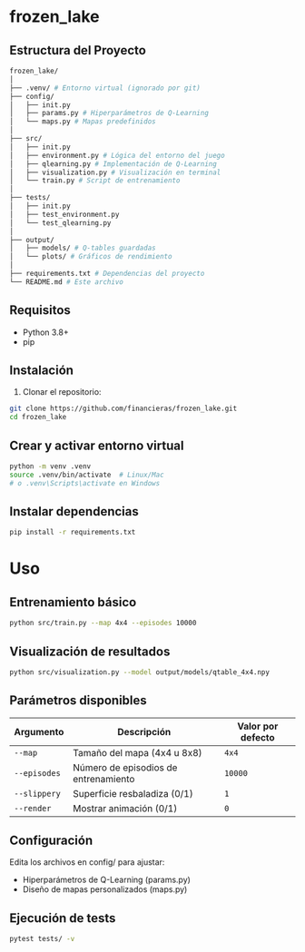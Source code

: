 # frozen_lake

## Estructura del Proyecto

```bash
frozen_lake/
│
├── .venv/ # Entorno virtual (ignorado por git)
├── config/
│   ├── init.py
│   ├── params.py # Hiperparámetros de Q-Learning
│   └── maps.py # Mapas predefinidos
│
├── src/
│   ├── init.py
│   ├── environment.py # Lógica del entorno del juego
│   ├── qlearning.py # Implementación de Q-Learning
│   ├── visualization.py # Visualización en terminal
│   └── train.py # Script de entrenamiento
│
├── tests/
│   ├── init.py
│   ├── test_environment.py
│   └── test_qlearning.py
│
├── output/
│   ├── models/ # Q-tables guardadas
│   └── plots/ # Gráficos de rendimiento
│
├── requirements.txt # Dependencias del proyecto
└── README.md # Este archivo
```


## Requisitos

- Python 3.8+
- pip

## Instalación

1. Clonar el repositorio:
```bash
git clone https://github.com/financieras/frozen_lake.git
cd frozen_lake
```

## Crear y activar entorno virtual
```bash
python -m venv .venv
source .venv/bin/activate  # Linux/Mac
# o .venv\Scripts\activate en Windows
```

## Instalar dependencias
```bash
pip install -r requirements.txt
```

# Uso
## Entrenamiento básico

```bash
python src/train.py --map 4x4 --episodes 10000
```

## Visualización de resultados
```bash
python src/visualization.py --model output/models/qtable_4x4.npy
```

## Parámetros disponibles

| Argumento       | Descripción                          | Valor por defecto |
|-----------------|-------------------------------------|-------------------|
| `--map`         | Tamaño del mapa (4x4 u 8x8)         | `4x4`             |
| `--episodes`    | Número de episodios de entrenamiento| `10000`           |
| `--slippery`    | Superficie resbaladiza (0/1)        | `1`               |
| `--render`      | Mostrar animación (0/1)             | `0`               |

## Configuración
Edita los archivos en config/ para ajustar:
- Hiperparámetros de Q-Learning (params.py)
- Diseño de mapas personalizados (maps.py)

## Ejecución de tests
```bash
pytest tests/ -v
```